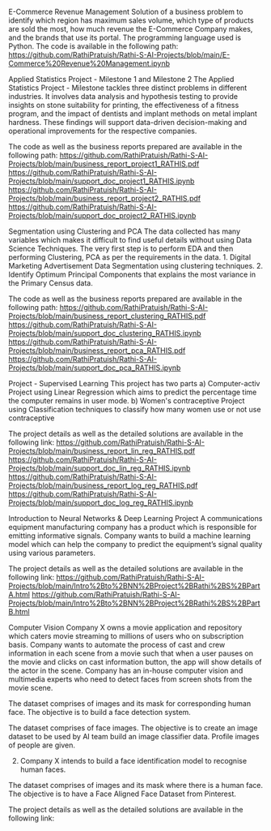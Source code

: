 E-Commerce Revenue Management
Solution of a business problem to identify which region has maximum sales volume, which type of products are sold the most, how much revenue the E-Commerce Company makes, and the brands that use its portal.
The programming language used is Python. The code is available in the following path: 
https://github.com/RathiPratuish/Rathi-S-AI-Projects/blob/main/E-Commerce%20Revenue%20Management.ipynb


Applied Statistics Project - Milestone 1 and Milestone 2
The Applied Statistics Project - Milestone tackles three distinct problems in different industries. It involves data analysis and hypothesis testing to provide insights on stone suitability for printing, the effectiveness of a fitness program, and the impact of dentists and implant methods on metal implant hardness. These findings will support data-driven decision-making and operational improvements for the respective companies.

The code as well as the business reports prepared are available in the following path: 
https://github.com/RathiPratuish/Rathi-S-AI-Projects/blob/main/business_report_project1_RATHIS.pdf
https://github.com/RathiPratuish/Rathi-S-AI-Projects/blob/main/support_doc_project1_RATHIS.ipynb
https://github.com/RathiPratuish/Rathi-S-AI-Projects/blob/main/business_report_project2_RATHIS.pdf
https://github.com/RathiPratuish/Rathi-S-AI-Projects/blob/main/support_doc_project2_RATHIS.ipynb


Segmentation using Clustering and PCA
The data collected has many variables which makes it difficult to find useful details without using Data Science Techniques. The very first step is to perform EDA and then performing Clustering, PCA as per the requirements in the data. 1. Digital Marketing Advertisement Data Segmentation using clustering techniques. 2. Identify Optimum Principal Components that explains the most variance in the Primary Census data.

The code as well as the business reports prepared are available in the following path: 
https://github.com/RathiPratuish/Rathi-S-AI-Projects/blob/main/business_report_clustering_RATHIS.pdf
https://github.com/RathiPratuish/Rathi-S-AI-Projects/blob/main/support_doc_clustering_RATHIS.ipynb
https://github.com/RathiPratuish/Rathi-S-AI-Projects/blob/main/business_report_pca_RATHIS.pdf
https://github.com/RathiPratuish/Rathi-S-AI-Projects/blob/main/support_doc_pca_RATHIS.ipynb

Project - Supervised Learning
This project has two parts a) Computer-activ Project using Linear Regression which aims to predict the percentage time the computer remains in user mode. b) Women's contraceptive Project using Classification techniques to classify how many women use or not use contraceptive

The project details as well as the detailed solutions are available in the following link: 
https://github.com/RathiPratuish/Rathi-S-AI-Projects/blob/main/business_report_lin_reg_RATHIS.pdf
https://github.com/RathiPratuish/Rathi-S-AI-Projects/blob/main/support_doc_lin_reg_RATHIS.ipynb
https://github.com/RathiPratuish/Rathi-S-AI-Projects/blob/main/business_report_log_reg_RATHIS.pdf
https://github.com/RathiPratuish/Rathi-S-AI-Projects/blob/main/support_doc_log_reg_RATHIS.ipynb


Introduction to Neural Networks & Deep Learning Project
A communications equipment manufacturing company has a product which is responsible for emitting informative signals. Company wants to build a machine learning model which can help the company to predict the equipment’s signal quality using various parameters.

The project details as well as the detailed solutions are available in the following link: 
https://github.com/RathiPratuish/Rathi-S-AI-Projects/blob/main/Intro%2Bto%2BNN%2BProject%2BRathi%2BS%2BPartA.html
https://github.com/RathiPratuish/Rathi-S-AI-Projects/blob/main/Intro%2Bto%2BNN%2BProject%2BRathi%2BS%2BPartB.html



Computer Vision
Company X owns a movie application and repository which caters movie streaming to millions of users who on subscription basis. Company wants to automate the process of cast and crew information in each scene from a movie such that when a user pauses on the movie and clicks on cast information button, the app will show details of the actor in the scene. Company has an in-house computer vision and multimedia experts who need to detect faces from screen shots from the movie scene.

The dataset comprises of images and its mask for corresponding human face. The objective is to build a face detection system.

The dataset comprises of face images. The objective is to create an image dataset to be used by AI team build an image classifier data. Profile images of people are given.

2. Company X intends to build a face identification model to recognise human faces.

The dataset comprises of images and its mask where there is a human face. The objective is to have a  Face Aligned Face Dataset from Pinterest. 

The project details as well as the detailed solutions are available in the following link: 
